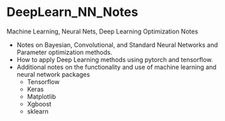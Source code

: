 # DeepLearn_NN_Notes
Machine Learning, Neural Nets, Deep Learning Optimization Notes
<ul>
    <li>Notes on Bayesian, Convolutional, and Standard Neural Networks and Parameter optimization methods. </li>
    <li>How to apply Deep Learning methods using pytorch and tensorflow. </li>
    <li>Additional notes on the functionality and use of machine learning and neural network packages
      <ul>
        <li>Tensorflow</li>
        <li>Keras</li>
        <li>Matplotlib</li>
        <li>Xgboost</li>
        <li>sklearn</li>
      </ul>
    </li>

</ul>
